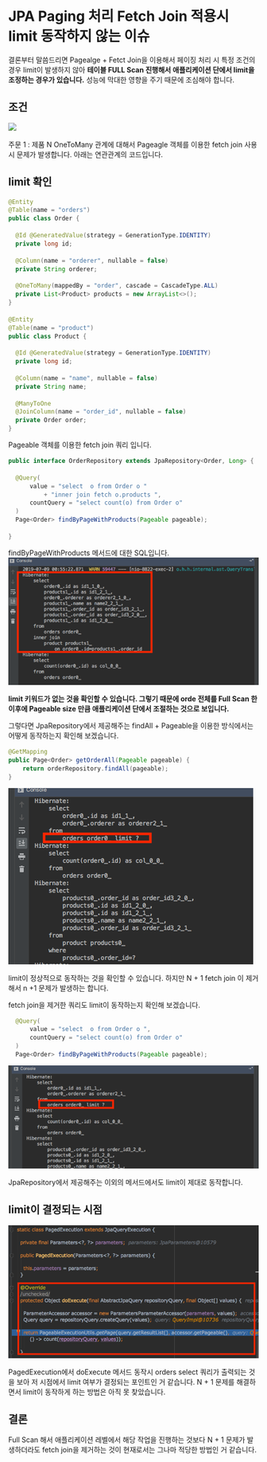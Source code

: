 # JPA Paging 처리 Fetch Join 적용시 limit 동작하지 않는 이슈
결론부터 말씀드리면 Pagealge + Fetct Join을 이용해서 페이징 처리 시 특정 조건의 경우 limit이 발생하지 않아 **테이블 FULL Scan 진행해서 애플리케이션 단에서 limit을 조정하는 경우가 있습니다.** 성능에 막대한 영향을 주기 때문에 조심해야 합니다.

## 조건
![](/images/table.png)

주문 1 : 제품 N OneToMany 관계에 대해서 Pageagle 객체를 이용한 fetch join 사용 시 문제가 발생합니다. 아래는 연관관계의 코드입니다.

## limit 확인

```java
@Entity
@Table(name = "orders")
public class Order {

  @Id @GeneratedValue(strategy = GenerationType.IDENTITY)
  private long id;

  @Column(name = "orderer", nullable = false)
  private String orderer;

  @OneToMany(mappedBy = "order", cascade = CascadeType.ALL)
  private List<Product> products = new ArrayList<>();
}

@Entity
@Table(name = "product")
public class Product {

  @Id @GeneratedValue(strategy = GenerationType.IDENTITY)
  private long id;

  @Column(name = "name", nullable = false)
  private String name;

  @ManyToOne
  @JoinColumn(name = "order_id", nullable = false)
  private Order order;
}
```

Pageable 객체를 이용한 fetch join 쿼리 입니다.

```java
public interface OrderRepository extends JpaRepository<Order, Long> {

  @Query(
      value = "select  o from Order o "
          + "inner join fetch o.products ",
      countQuery = "select count(o) from Order o"
  )
  Page<Order> findByPageWithProducts(Pageable pageable);

}
```

findByPageWithProducts 메서드에 대한 SQL입니다.
![](images/fetch-join-sql.png)

**limit 키워드가 없는 것을 확인할 수 있습니다. 그렇기 때문에 orde 전체를 Full Scan 한 이후에 Pageable size 만큼 애플리케이션 단에서 조절하는 것으로 보입니다.**

그렇다면 JpaRepository에서 제공해주는 findAll + Pageable을 이용한 방식에서는 어떻게 동작하는지 확인해 보겠습니다.

```java 
@GetMapping
public Page<Order> getOrderAll(Pageable pageable) {
    return orderRepository.findAll(pageable);
}
```
![](images/limit-query.png)

limit이 정상적으로 동작하는 것을 확인할 수 있습니다. 하지만 N + 1 fetch join 이 제거해서 n +1 문제가 발생하는 합니다.

fetch join을 제거한 쿼리도 limit이 동작하는지 확인해 보겠습니다.
```java
  @Query(
      value = "select  o from Order o ",
      countQuery = "select count(o) from Order o"
  )
  Page<Order> findByPageWithProducts(Pageable pageable);
```
![](images/limt2.png)

JpaRepository에서 제공해주는 이외의 메서드에서도 limit이 제대로 동작합니다.

## limit이 결정되는 시점
![](images/limit-point.png)

PagedExecution에서 doExecute 메서드 동작시 orders select 쿼리가 출력되는 것을 보아 저 시점에서 limit 여부가 결정되는 포인트인 거 같습니다. N + 1 문제를 해결하면서 limit이 동작하게 하는 방법은 아직 못 찾았습니다.

## 결론
Full Scan 해서 애플리케이션 레벨에서 해당 작업을 진행하는 것보다 N + 1 문제가 발생하더라도 fetch join을 제거하는 것이 현재로서는 그나마 적당한 방법인 거 같습니다.
